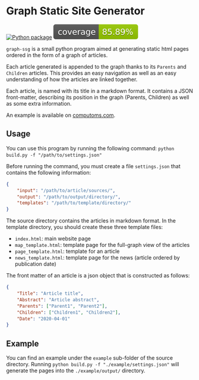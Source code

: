 # Graph Static Site Generator

[![Python package](https://github.com/computoms/graph-ssg/actions/workflows/python-package.yml/badge.svg)](https://github.com/computoms/graph-ssg/actions/workflows/python-package.yml) [![Tests Coverage](https://raw.githubusercontent.com/computoms/graph-ssg/master/.github/coverage.svg)](https://github.com/computoms/graph-ssg/.github/coverage.svg)

`graph-ssg` is a small python program aimed at generating static html pages ordered in the form of a graph of articles.

Each article generated is appended to the graph thanks to its `Parents` and `Children` articles. This provides an easy navigation as well as an easy understanding of how the articles are linked together.  

Each article, is named with its title in a markdown format. It contains a JSON front-matter, describing its position in the graph (Parents, Children) as well as some extra information.

An example is available on [computoms.com](http://computoms.com).


## Usage

You can use this program by running the following command:
`python build.py -f "/path/to/settings.json"`

Before running the command, you must create a file `settings.json` that contains the following information:

```json
{
	"input": "/path/to/article/sources/",
	"output": "/path/to/output/directory/",
	"templates": "/path/to/template/directory/"
}
```

The source directory contains the articles in markdown format. In the template directory, you should create these three template files:

* `index.html`: main website page
* `map_template.html`: template page for the full-graph view of the articles
* `page_template.html`: template for an article
* `news_template.html`: template page for the news (article ordered by publication date)

The front matter of an article is a json object that is constructed as follows:

```json
{
	"Title": "Article title",
	"Abstract": "Article abstract",
	"Parents": ["Parent1", "Parent2"],
	"Children": ["Children1", "Children2"],
	"Date": "2020-04-01"
}

```

## Example

You can find an example under the `example` sub-folder of the source directory. Running `python build.py -f "./example/settings.json"` will generate the pages into the `./example/output/` directory.